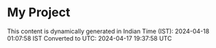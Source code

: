 # My Project

This content is dynamically generated in Indian Time (IST): 2024-04-18 01:07:58 IST
Converted to UTC: 2024-04-17 19:37:58 UTC
